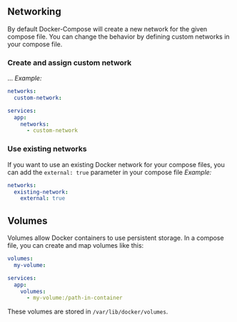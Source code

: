 ## Networking
By default Docker-Compose will create a new network for the given compose file. You can change the behavior by defining custom networks in your compose file.
### Create and assign custom network
...
*Example:*
```yaml
networks:
  custom-network:

services:
  app:
    networks:
      - custom-network
```
### Use existing networks
If you want to use an existing Docker network for your compose files, you can add the `external: true` parameter in your compose file
*Example:*
```yaml
networks:
  existing-network:
    external: true
```

## Volumes
Volumes allow Docker containers to use persistent storage. In a compose file, you can create and map volumes like this:
```yaml
volumes:
  my-volume:

services:
  app:
    volumes:
      - my-volume:/path-in-container
```

These volumes are stored in `/var/lib/docker/volumes`.